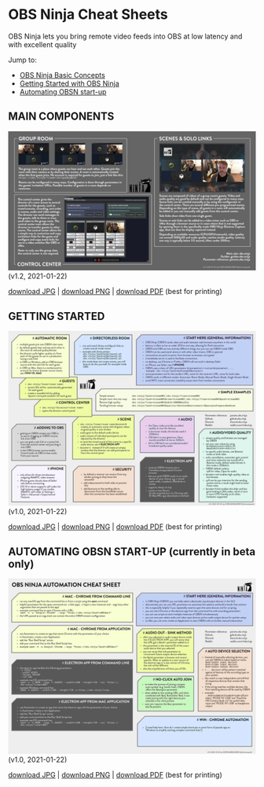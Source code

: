 # OBS Ninja Cheat Sheets
OBS Ninja lets you bring remote video feeds into OBS at low latency and with excellent quality

  Jump to:

* [OBS Ninja Basic Concepts](#basicconcepts)
* [Getting Started with OBS Ninja](#gettingstarted)
* [Automating OBSN start-up](#automation)

<a name="basiccomponents"></a>

## MAIN COMPONENTS

![OBS Ninja | basic concepts](basicconcepts/OBSN_basic_concepts.jpg)   
(v1.2, 2021-01-22)

[download JPG](basicconcepts/OBSN_basic_concepts.jpg) |
[download PNG](basicconcepts/OBSN_basic_concepts.png) |
[download PDF](basicconcepts/OBSN_basic_concepts.pdf) (best for printing)

<a name="gettingstarted"></a>

## GETTING STARTED

![OBS Ninja | cheat-sheet](cheatsheet/OBSN_cheat-sheet.jpg)   
(v1.0, 2021-01-22)

[download JPG](cheatsheet/OBSN_cheat-sheet.jpg) |
[download PNG](cheatsheet/OBSN_cheat-sheet.png) |
[download PDF](cheatsheet/OBSN_cheat-sheet.pdf) (best for printing)

<a name="automation"></a>

## AUTOMATING OBSN START-UP (currently in beta only)

![OBS Ninja | automating start-up](automation/OBSN_automation_cheat-sheet.jpg)   
(v1.0, 2021-01-22)

[download JPG](automation/OBSN_automation_cheat-sheet.jpg) |
[download PNG](automation/OBSN_automation_cheat-sheet.png) |
[download PDF](automation/OBSN_automation_cheat-sheet.pdf) (best for printing)

